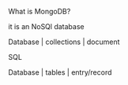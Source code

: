 What is MongoDB?

it is an NoSQl database

Database
|
collections
|
document


SQL

Database
|
tables
|
entry/record